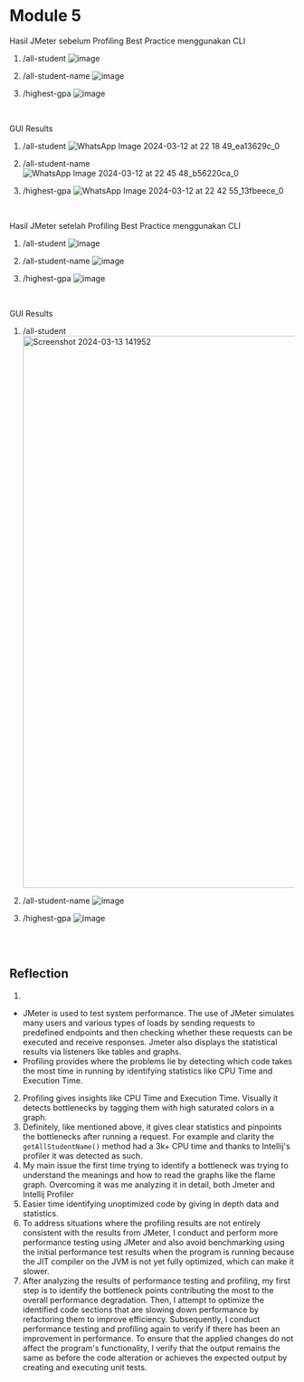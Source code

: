 # Module 5

Hasil JMeter sebelum Profiling
Best Practice menggunakan CLI

1. /all-student
   ![image](https://github.com/MRadhityaUtomo/exercise-profiling/assets/124948533/2f217a14-07a9-4aaa-9cb3-d0c5b8f64b87)

2. /all-student-name
   ![image](https://github.com/MRadhityaUtomo/exercise-profiling/assets/124948533/758717d6-ce3c-4ef9-a28c-e6e82314ab41)

3. /highest-gpa
   ![image](https://github.com/MRadhityaUtomo/exercise-profiling/assets/124948533/bba9842e-33c5-4c74-9ae5-0b9d6c140fa9)

<br>

GUI Results
1. /all-student
   ![WhatsApp Image 2024-03-12 at 22 18 49_ea13629c_0](https://github.com/MRadhityaUtomo/exercise-profiling/assets/124948533/14d56da4-787a-4df2-9101-690ab3470705)
   
2. /all-student-name
   ![WhatsApp Image 2024-03-12 at 22 45 48_b56220ca_0](https://github.com/MRadhityaUtomo/exercise-profiling/assets/124948533/9c1c4867-5097-45ee-86d0-8eddb2a43be3)

3. /highest-gpa
   ![WhatsApp Image 2024-03-12 at 22 42 55_13fbeece_0](https://github.com/MRadhityaUtomo/exercise-profiling/assets/124948533/a315704b-9042-41e6-8dac-000bcc41f8cc)
 
<br> 

Hasil JMeter setelah Profiling
Best Practice menggunakan CLI

1. /all-student
   ![image](https://github.com/MRadhityaUtomo/exercise-profiling/assets/124948533/bb00c674-0b0c-44c2-9d1f-95275f99bce9)

2. /all-student-name
   ![image](https://github.com/MRadhityaUtomo/exercise-profiling/assets/124948533/8a4cb7e0-9161-47ad-994d-08ec27364824)

3. /highest-gpa
   ![image](https://github.com/MRadhityaUtomo/exercise-profiling/assets/124948533/e971cd1b-800d-49f7-9612-33e7a4805a55)

<br>

GUI Results

1. /all-student
   <img width="976" alt="Screenshot 2024-03-13 141952" src="https://github.com/MRadhityaUtomo/exercise-profiling/assets/124948533/7a840cda-f590-438e-bed3-48b23d3e4546">
   
2. /all-student-name
   ![image](https://github.com/MRadhityaUtomo/exercise-profiling/assets/124948533/91fe4fcf-6bc8-4120-a33a-bdc3e5943e92)

3. /highest-gpa
   ![image](https://github.com/MRadhityaUtomo/exercise-profiling/assets/124948533/cd27ab2e-80cc-47e7-9636-ad8f6c7caed0)


<br>
<br>

## Reflection

1. 
- JMeter is used to test system performance. The use of JMeter simulates many users and various types of loads by sending requests to predefined endpoints and then checking whether these requests can be executed and receive responses. Jmeter also displays the statistical results via listeners like tables and graphs. 
- Profiling provides where the problems lie by detecting which code takes the most time in running by identifying statistics like CPU Time and Execution Time.
2. Profiling gives insights like CPU Time and Execution Time. Visually it detects bottlenecks by tagging them with high saturated colors in a graph.
3. Definitely, like mentioned above, it gives clear statistics and pinpoints the bottlenecks after running a request. For example and clarity the `getAllStudentName()` method had a 3k+ CPU time and thanks to Intellij's profiler it was detected as such.
4. My main issue the first time trying to identify a bottleneck was trying to understand the meanings and how to read the graphs like the flame graph. Overcoming it was me analyzing it in detail, both Jmeter and Intellij Profiler
5. Easier time identifying unoptimized code by giving in depth data and statistics.
6. To address situations where the profiling results are not entirely consistent with the results from JMeter, I conduct and perform more performance testing using JMeter and also avoid benchmarking using the initial performance test results when the program is running because the JIT compiler on the JVM is not yet fully optimized, which can make it slower.
7. After analyzing the results of performance testing and profiling, my first step is to identify the bottleneck points contributing the most to the overall performance degradation. Then, I attempt to optimize the identified code sections that are slowing down performance by refactoring them to improve efficiency. Subsequently, I conduct performance testing and profiling again to verify if there has been an improvement in performance.
To ensure that the applied changes do not affect the program's functionality, I verify that the output remains the same as before the code alteration or achieves the expected output by creating and executing unit tests.
